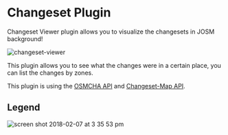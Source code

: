 # Changeset Plugin

Changeset Viewer plugin allows you to visualize the changesets in JOSM background!

![changeset-viewer](https://user-images.githubusercontent.com/1152236/35937653-deae6742-0c14-11e8-84a0-d65039afac45.gif)

This plugin allows you to see what the changes were in a certain place, you can list the changes by zones. 

This plugin is using the [OSMCHA API](https://osmcha.mapbox.com/) and [Changeset-Map API](https://github.com/osmlab/changeset-map).


## Legend

![screen shot 2018-02-07 at 3 35 53 pm](https://user-images.githubusercontent.com/1152236/35940490-5e217c64-0c1d-11e8-96d8-3098d6414a9a.png)